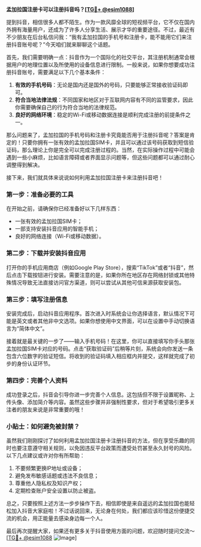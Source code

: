**孟加拉国注册卡可以注册抖音吗？[[TG💪+ @esim1088](https://t.me/s/esim1088)]**

提到抖音，相信很多人都不陌生。作为一款风靡全球的短视频平台，它不仅在国内外拥有海量用户，还成为了许多人分享生活、展示才华的重要途径。不过，最近有不少朋友在后台私信问我：“我有孟加拉国的手机号和注册卡，能不能用它们来注册抖音账号呢？”今天咱们就来聊聊这个话题。

首先，我们需要明确一点：抖音作为一个国际化的社交平台，其注册机制通常会根据用户的地理位置以及所使用的设备信息进行限制。一般来说，如果你想要成功注册抖音账号，需要满足以下几个基本条件：

1. **有效的手机号码**：无论是国内还是国外的号码，只要能够正常接收验证码即可。
2. **符合当地法律法规**：不同国家和地区对于互联网内容有不同的监管要求，因此你需要确保自己的行为符合当地的法律规范。
3. **良好的网络环境**：稳定的Wi-Fi或移动数据连接是顺利完成注册的前提条件之一。

那么问题来了，孟加拉国的手机号码和注册卡究竟能否用于注册抖音呢？答案是肯定的！只要你拥有一张有效的孟加拉国SIM卡，并且可以通过该号码获取到短信验证码，那么理论上你是完全可以完成注册过程的。当然，在实际操作过程中可能会遇到一些小麻烦，比如语言障碍或者界面显示问题等，但这些问题都可以通过耐心调整得到解决。

接下来，我们就具体来说说如何利用孟加拉国注册卡来注册抖音吧！

### 第一步：准备必要的工具

在开始之前，请确保你已经准备好以下几样东西：
- 一张有效的孟加拉国SIM卡；
- 一部支持安装抖音应用的智能手机；
- 良好的网络连接（Wi-Fi或移动数据）。

### 第二步：下载并安装抖音应用

打开你的手机应用商店（例如Google Play Store），搜索“TikTok”或者“抖音”，然后点击下载按钮进行安装。需要注意的是，如果你所在地区存在网络封锁或其他特殊情况导致无法直接访问官方渠道，则可以尝试从其他可信来源获取安装包。

### 第三步：填写注册信息

安装完成后，启动抖音应用程序。首次进入时系统会让你选择语言，默认情况下可能是英文或者其他非中文选项。如果你想使用中文界面，可以在设置中手动切换语言为“简体中文”。

接着就是最关键的一步了——输入手机号码！在这里，你可以直接填写你手头那张孟加拉国SIM卡对应的号码。点击“获取验证码”后稍等片刻，系统会向你发送一条包含六位数字的验证短信。将收到的验证码填入相应框内并提交，这样就完成了初步的身份认证环节。

### 第四步：完善个人资料

成功登录之后，抖音会引导你进一步完善个人信息。这包括但不限于设置昵称、上传头像、添加简介等内容。虽然这些步骤并非强制性要求，但对于希望吸引更多关注者的朋友来说是非常重要的哦！

### 小贴士：如何避免被封禁？

虽然我们刚刚探讨了如何利用孟加拉国注册卡注册抖音的方法，但在享受乐趣的同时也要注意遵守相关规则，以免因违反平台政策而遭受处罚甚至永久封号的风险。以下几点建议或许对你有所帮助：

1. 不要频繁更换IP地址或设备；
2. 避免发布敏感话题或违法不良信息；
3. 尊重他人隐私权及知识产权；
4. 定期检查账户安全设置以防止被盗。

总之，只要按照上述方法一步步操作下去，相信即使是来自遥远的孟加拉国也能轻松加入抖音大家庭啦！不过话说回来，无论身在何处，我们都应该珍惜这份便捷交流的机会，用正能量去感染身边每一个人。

最后再次提醒大家，如果还有更多关于抖音使用方面的问题，欢迎随时提问交流～ [[TG💪+ @esim1088](https://t.me/s/esim1088) ![Image](https://i.postimg.cc/4NQfJmqS/Snipaste-2025-05-13-00-14-12.png)]